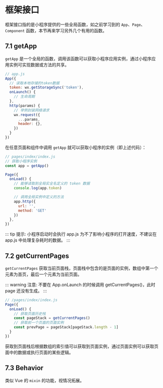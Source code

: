 # 框架接口

框架接口指的是小程序提供的一些全局函数，如之前学习到的 `App`、`Page`、`Component` 函数，本节再来学习另外几个有用的函数。

## 7.1 getApp

`getApp` 是一个全局的函数，调用该函数可以获取小程序应用实例，通过小程序应用实例可实现数据或方法的共享。

```javascript
// app.js
App({
  // 读取本地存储的token数据
  token: wx.getStorageSync('token'),
  onLaunch() {
    // 生命周期
  },
  http(params) {
    // 举例封装网络请求
    wx.request({
      ...params,
      header: {},
    })
  }
})
```

在任意页面和组件中调用 `getApp` 就可以获取小程序的实例（即上述代码）：

```javascript
// pages/index/index.js
// 获取小程序实例
const app = getApp()

Page({
  onLoad() {
    // 能够读取到全局实全名定义的 token 数据
    console.log(app.token)

    // 调用全局实例中定义的方法
    app.http({
      url: '',
      method: 'GET'
    })
  },
})
```

::: tip 提示:
小程序启动时会执行 app.js 为不了影响小程序的打开速度，不建议在 app.js 中处理复杂耗时的数据。
:::

## 7.2 getCurrentPages

`getCurrentPages` 获取当前页面栈，页面栈中包含的是页面的实例，数组中第一个元素为首页，最后一个元素为当前页面。

::: warning 注意:
不要在 App.onLaunch 的时候调用 getCurrentPages()，此时 page 还没有生成。
:::

```javascript
// /pages/index/index.js
Page({
  onLoad() {
    // 获取页面历史栈
    const pageStack = getCurrentPages()
    // 获取前一个页面的页面实例
    const prevPage = pageStack[pageStack.length - 1]
  }
})
```

获取到页面栈后根据数组的索引值可以获取到页面实例，通过页面实例可以获取页面中的数据或执行页面的某些逻辑。


## 7.3 Behavior

类似 Vue 的 `mixin` 的功能，视情况拓展。